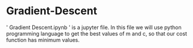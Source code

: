 # Gradient-Descent

' Gradient Descent.ipynb ' is a jupyter file. In this file we will use python programming language to get the best values of m and c, so that our cost function has minimum values. 

